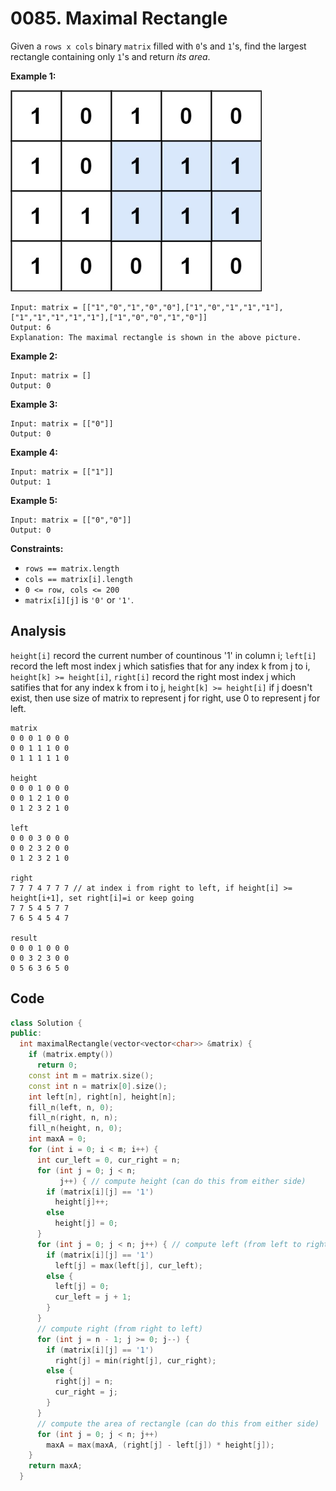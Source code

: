 # 0085. Maximal Rectangle

Given a `rows x cols` binary `matrix` filled with `0`'s and `1`'s, find the largest rectangle containing only `1`'s and return *its area*.

 

**Example 1:**

![img](resources/85.jpg)

```
Input: matrix = [["1","0","1","0","0"],["1","0","1","1","1"],["1","1","1","1","1"],["1","0","0","1","0"]]
Output: 6
Explanation: The maximal rectangle is shown in the above picture.
```

**Example 2:**

```
Input: matrix = []
Output: 0
```

**Example 3:**

```
Input: matrix = [["0"]]
Output: 0
```

**Example 4:**

```
Input: matrix = [["1"]]
Output: 1
```

**Example 5:**

```
Input: matrix = [["0","0"]]
Output: 0
```

 

**Constraints:**

- `rows == matrix.length`
- `cols == matrix[i].length`
- `0 <= row, cols <= 200`
- `matrix[i][j]` is `'0'` or `'1'`.

## Analysis

`height[i]` record the current number of countinous '1' in column i; `left[i]` record the left most index j which satisfies that for any index k from j to  i, `height[k] >= height[i]`, `right[i]` record the right most index j which satifies that for any index k from i to  j, `height[k] >= height[i]` if j doesn't exist, then use size of matrix to represent j for right, use 0 to represent j for left.

```
matrix
0 0 0 1 0 0 0
0 0 1 1 1 0 0
0 1 1 1 1 1 0

height
0 0 0 1 0 0 0
0 0 1 2 1 0 0
0 1 2 3 2 1 0

left
0 0 0 3 0 0 0
0 0 2 3 2 0 0
0 1 2 3 2 1 0

right
7 7 7 4 7 7 7 // at index i from right to left, if height[i] >= height[i+1], set right[i]=i or keep going
7 7 5 4 5 7 7
7 6 5 4 5 4 7

result
0 0 0 1 0 0 0
0 0 3 2 3 0 0
0 5 6 3 6 5 0
```

## Code

```c++
class Solution {
public:
  int maximalRectangle(vector<vector<char>> &matrix) {
    if (matrix.empty())
      return 0;
    const int m = matrix.size();
    const int n = matrix[0].size();
    int left[n], right[n], height[n];
    fill_n(left, n, 0);
    fill_n(right, n, n);
    fill_n(height, n, 0);
    int maxA = 0;
    for (int i = 0; i < m; i++) {
      int cur_left = 0, cur_right = n;
      for (int j = 0; j < n;
           j++) { // compute height (can do this from either side)
        if (matrix[i][j] == '1')
          height[j]++;
        else
          height[j] = 0;
      }
      for (int j = 0; j < n; j++) { // compute left (from left to right)
        if (matrix[i][j] == '1')
          left[j] = max(left[j], cur_left);
        else {
          left[j] = 0;
          cur_left = j + 1;
        }
      }
      // compute right (from right to left)
      for (int j = n - 1; j >= 0; j--) {
        if (matrix[i][j] == '1')
          right[j] = min(right[j], cur_right);
        else {
          right[j] = n;
          cur_right = j;
        }
      }
      // compute the area of rectangle (can do this from either side)
      for (int j = 0; j < n; j++)
        maxA = max(maxA, (right[j] - left[j]) * height[j]);
    }
    return maxA;
  }
```